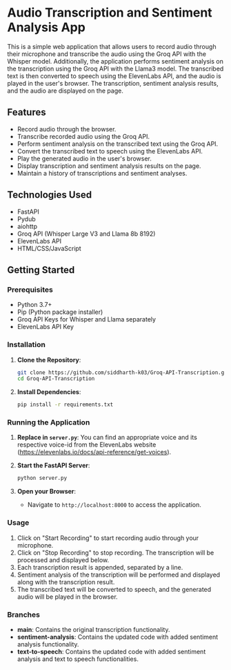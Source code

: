 # Audio Transcription and Sentiment Analysis App

This is a simple web application that allows users to record audio through their microphone and transcribe the audio using the Groq API with the Whisper model. Additionally, the application performs sentiment analysis on the transcription using the Groq API with the Llama3 model. The transcribed text is then converted to speech using the ElevenLabs API, and the audio is played in the user's browser. The transcription, sentiment analysis results, and the audio are displayed on the page.

## Features

- Record audio through the browser.
- Transcribe recorded audio using the Groq API.
- Perform sentiment analysis on the transcribed text using the Groq API.
- Convert the transcribed text to speech using the ElevenLabs API.
- Play the generated audio in the user's browser.
- Display transcription and sentiment analysis results on the page.
- Maintain a history of transcriptions and sentiment analyses.

## Technologies Used

- FastAPI
- Pydub
- aiohttp
- Groq API (Whisper Large V3 and Llama 8b 8192)
- ElevenLabs API
- HTML/CSS/JavaScript

## Getting Started

### Prerequisites

- Python 3.7+
- Pip (Python package installer)
- Groq API Keys for Whisper and Llama separately
- ElevenLabs API Key

### Installation

1. **Clone the Repository**:
    ```sh
    git clone https://github.com/siddharth-k03/Groq-API-Transcription.git
    cd Groq-API-Transcription
    ```

2. **Install Dependencies**:
    ```sh
    pip install -r requirements.txt
    ```

### Running the Application

1. **Replace <voice-id> in `server.py`**:
You can find an appropriate voice and its respective voice-id from the ElevenLabs website (https://elevenlabs.io/docs/api-reference/get-voices).

2. **Start the FastAPI Server**:
    ```sh
    python server.py
    ```

3. **Open your Browser**:
    - Navigate to `http://localhost:8000` to access the application.

### Usage

1. Click on "Start Recording" to start recording audio through your microphone.
2. Click on "Stop Recording" to stop recording. The transcription will be processed and displayed below.
3. Each transcription result is appended, separated by a line.
4. Sentiment analysis of the transcription will be performed and displayed along with the transcription result.
5. The transcribed text will be converted to speech, and the generated audio will be played in the browser.

### Branches

- **main**: Contains the original transcription functionality.
- **sentiment-analysis**: Contains the updated code with added sentiment analysis functionality.
- **text-to-speech**: Contains the updated code with added sentiment analysis and text to speech functionalities.